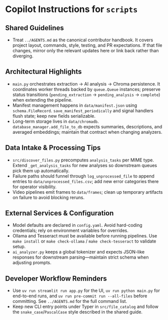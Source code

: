 # Copilot Instructions for `scripts`

## Shared Guidelines

- Treat `../AGENTS.md` as the canonical contributor handbook. It covers project
  layout, commands, style, testing, and PR expectations. If that file changes,
  mirror only the relevant updates here or link back rather than diverging.

## Architectural Highlights

- `main.py` orchestrates extraction → AI analysis → Chroma persistence. It
  coordinates worker threads backed by `queue.Queue` instances; preserve status
  transitions (`pending_extraction` → `pending_analysis` → `complete`) when
  extending the pipeline.
- Manifest management happens in `data/manifest.json` using `schema.FileRecord`.
  `save_manifest_periodically` and signal handlers flush state; keep new fields
  serializable.
- Long-term storage lives in `data/chromadb`. `database_manager.add_file_to_db`
  expects summaries, descriptions, and averaged embeddings; maintain that
  contract when changing analyzers.

## Data Intake & Processing Tips

- `src/discover_files.py` precomputes `analysis_tasks` per MIME type. Extend
  `_get_analysis_tasks` for new analyses so downstream queues pick them up
  automatically.
- Failure paths should funnel through `log_unprocessed_file` to append entries
  to `data/unprocessed_files.csv`; add new error categories there for operator
  visibility.
- Video pipelines emit frames to `data/frames`; clean up temporary artifacts on
  failure to avoid blocking reruns.

## External Services & Configuration

- Model defaults are declared in `config.yaml`. Avoid hard-coding credentials;
  rely on environment variables for overrides.
- Ollama and Tesseract must be available before running pipelines. Use
  `make install` or `make check-ollama` / `make check-tesseract` to validate
  setup.
- `ai_analyzer.py` keeps a global tokenizer and expects JSON-like responses for
  downstream parsing—maintain strict schema when adjusting prompts.

## Developer Workflow Reminders

- Use `uv run streamlit run app.py` for the UI, `uv run python main.py` for
  end-to-end runs, and `uv run pre-commit run --all-files` before committing.
  See `../AGENTS.md` for the full command list.
- Keep new CLI entry points under Typer in `src/file_catalog` and follow the
  `snake_case`/`PascalCase` style described in the shared guide.
